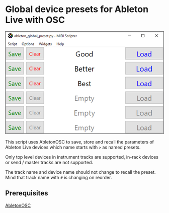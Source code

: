 # Global device presets for Ableton Live with OSC

![](/examples/ableton_global_preset/screenshot.png)

This script uses AbletonOSC to save, store and recall the parameters of 
Ableton Live devices which name starts with `>` as named presets.

Only top level devices in instrument tracks are supported, in-rack 
devices or send / master tracks are not supported.

The track name and device name should not change to recall the preset. 
Mind that track name with `#` is changing on reorder.


## Prerequisites

[AbletonOSC](https://github.com/ideoforms/AbletonOSC)
